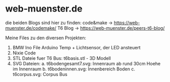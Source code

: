 # web-muenster.de

die beiden Blogs sind hier zu finden:
code&make -> https://web-muenster.de/codemake/
T6 Blog -> https://web-muenster.de/peers-t6-blog/

Meine Files zu den diversen Projekten:

1. BMW Ino File Arduino Temp + Lichtsensor, der LED ansteuert
2. Nixie Code
3. STL Dateie fuer T6 Bus: t6basis.stl - 3D Modell
4. SVG Dateien: 
  a. t6bodengesamt7.svg: Innenraum ab rund 30cm Hoehe im Innenraum
  b. t6bodeninnen.svg: Innenbereich Boden
  c. t6corpus.svg: Corpus Bus


